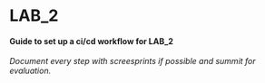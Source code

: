 # LAB_2

#### Guide to set up a ci/cd workflow for LAB_2







*Document every step with screesprints if possible and summit for evaluation.* 
